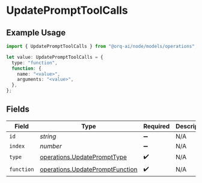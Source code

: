 # UpdatePromptToolCalls

## Example Usage

```typescript
import { UpdatePromptToolCalls } from "@orq-ai/node/models/operations";

let value: UpdatePromptToolCalls = {
  type: "function",
  function: {
    name: "<value>",
    arguments: "<value>",
  },
};
```

## Fields

| Field                                                                              | Type                                                                               | Required                                                                           | Description                                                                        |
| ---------------------------------------------------------------------------------- | ---------------------------------------------------------------------------------- | ---------------------------------------------------------------------------------- | ---------------------------------------------------------------------------------- |
| `id`                                                                               | *string*                                                                           | :heavy_minus_sign:                                                                 | N/A                                                                                |
| `index`                                                                            | *number*                                                                           | :heavy_minus_sign:                                                                 | N/A                                                                                |
| `type`                                                                             | [operations.UpdatePromptType](../../models/operations/updateprompttype.md)         | :heavy_check_mark:                                                                 | N/A                                                                                |
| `function`                                                                         | [operations.UpdatePromptFunction](../../models/operations/updatepromptfunction.md) | :heavy_check_mark:                                                                 | N/A                                                                                |